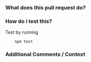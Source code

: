 ### What does this pull request do?

### How do i test this?
Test by running 
```
    npm test
```

### Additional Comments / Context